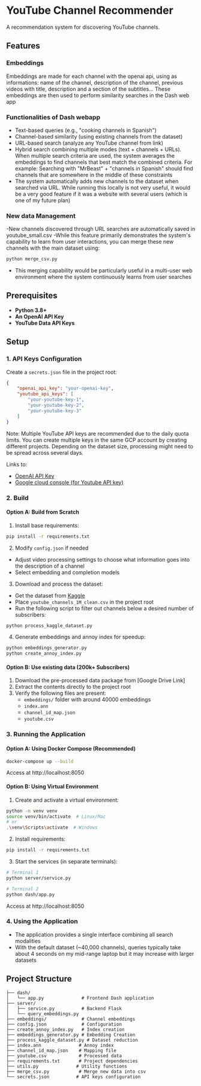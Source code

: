 # YouTube Channel Recommender

A recommendation system for discovering YouTube channels. 

## Features

### Embeddings

Embeddings are made for each channel with the openai api, using as informations: name of the channel, description of the channel, previous videos with title, description and a section of the subtitles... These embeddings are then used to perform similarity searches in the Dash web app

### Functionalities of Dash webapp
- Text-based queries (e.g., "cooking channels in Spanish")
- Channel-based similarity (using existing channels from the dataset)
- URL-based search (analyze any YouTube channel from link)
- Hybrid search combining multiple modes (text + channels + URLs). When multiple search criteria are used, the system averages the embeddings to find channels that best match the combined criteria. For example: Searching with "MrBeast" + "channels in Spanish" should find channels that are somewhere in the middle of these constraints
- The system automatically adds new channels to the dataset when searched via URL. While running  this locally is not very useful, it would be a very good feature if it was a website with several users (which is one of my future plan)

### New data Management

-New channels discovered through URL searches are automatically saved in youtube_small.csv
-While this feature primarily demonstrates the system's capability to learn from user interactions, you can merge these new channels with the main dataset using:
```bash
python merge_csv.py
```
- This merging capability would be particularly useful in a multi-user web environment where the system continuously learns from user searches


## Prerequisites

- **Python 3.8+**
- **An OpenAI API Key**
- **YouTube Data API Keys**


## Setup

### 1. API Keys Configuration

Create a `secrets.json` file in the project root:
```json
{
    "openai_api_key": "your-openai-key",
    "youtube_api_keys": [
        "your-youtube-key-1",
        "your-youtube-key-2",
        "your-youtube-key-3"
    ]
}
```

Note: Multiple YouTube API keys are recommended due to the daily quota limits. You can create multiple keys in the same GCP account by creating different projects. Depending on the dataset size, processing might need to be spread across several days.

Links to:
- [OpenAI API Key](https://platform.openai.com/docs/overview)
- [Google cloud console (for Youtube API key)](https://console.cloud.google.com/)

### 2. Build

#### Option A: Build from Scratch

1. Install base requirements:
```bash
pip install -r requirements.txt
```

2. Modify `config.json` if needed
- Adjust video processing settings to choose what information goes into the description of a channel
- Select embedding and completion models

3. Download and process the dataset:
- Get the dataset from [Kaggle](https://www.kaggle.com/datasets/asaniczka/2024-youtube-channels-1-million)
- Place `youtube_channels_1M_clean.csv` in the project root
- Run the following script to filter out channels below a desired number of subscribers:
```bash
python process_kaggle_dataset.py
```

4. Generate embeddings and annoy index for speedup:
```bash
python embeddings_generator.py
python create_annoy_index.py
```

#### Option B: Use existing data (200k+ Subscribers)

1. Download the pre-processed data package from [Google Drive Link]
2. Extract the contents directly to the project root
3. Verify the following files are present:
   - `embeddings/` folder with around 40000 embeddings
   - `index.ann`
   - `channel_id_map.json`
   - `youtube.csv`

### 3. Running the Application

#### Option A: Using Docker Compose (Recommended)

```bash
docker-compose up --build
```
Access at http://localhost:8050

#### Option B: Using Virtual Environment

1. Create and activate a virtual environment:
```bash
python -m venv venv
source venv/bin/activate  # Linux/Mac
# or
.\venv\Scripts\activate  # Windows
```

2. Install requirements:
```bash
pip install -r requirements.txt
```

3. Start the services (in separate terminals):
```bash
# Terminal 1
python server/service.py

# Terminal 2
python dash/app.py
```

Access at http://localhost:8050

### 4. Using the Application

- The application provides a single interface combining all search modalities
- With the default dataset (~40,000 channels), queries typically take about 4 seconds on my mid-range laptop but it may increase with larger datasets

## Project Structure

```
├── dash/
│   └── app.py              # Frontend Dash application
├── server/
│   ├── service.py          # Backend Flask 
│   └── query_embeddings.py
├── embeddings/             # Channel embeddings
├── config.json             # Configuration 
├── create_annoy_index.py   # Index creation 
├── embeddings_generator.py # Embedding Creation 
├── process_kaggle_dataset.py # Dataset reduction 
├── index.ann              # Annoy index 
├── channel_id_map.json    # Mapping file
├── youtube.csv            # Processed data 
├── requirements.txt       # Project dependencies
├── utils.py              # Utility functions
├── merge_csv.py           # Merge new data into csv
└── secrets.json          # API keys configuration
```